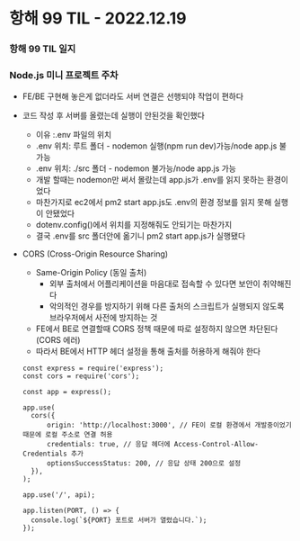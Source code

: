 # 항해 99 TIL - 2022.12.19

### 항해 99 TIL 일지

### Node.js 미니 프로젝트 주차

- FE/BE 구현해 놓은게 없더라도 서버 연결은 선행되야 작업이 편하다
- 코드 작성 후 서버를 올렸는데 실행이 안된것을 확인했다
  - 이유 :.env 파일의 위치
  - .env 위치: 루트 폴더 - nodemon 실행(npm run dev)가능/node app.js 불가능
  - .env 위치: ./src 폴더 - nodemon 불가능/node app.js 가능
  - 개발 할때는 nodemon만 써서 몰랐는데 app.js가 .env를 읽지 못하는 환경이었다
  - 마찬가지로 ec2에서 pm2 start app.js도 .env의 환경 정보를 읽지 못해 실행이 안됐었다
  - dotenv.config()에서 위치를 지정해줘도 안되기는 마찬가지
  - 결국 .env를 src 폴더안에 옮기니 pm2 start app.js가 실행됐다
- CORS (Cross-Origin Resource Sharing)

  - Same-Origin Policy (동일 출처)
    - 외부 출처에서 어플리케이션을 마음대로 접속할 수 있다면 보안이 취약해진다
    - 악의적인 경우를 방지하기 위해 다른 출처의 스크립트가 실행되지 않도록 브라우저에서 사전에 방지하는 것
  - FE에서 BE로 연결할때 CORS 정책 때문에 따로 설정하지 않으면 차단된다 (CORS 에러)
  - 따라서 BE에서 HTTP 헤더 설정을 통해 출처를 허용하게 해줘야 한다

  ```
  const express = require('express');
  const cors = require('cors');

  const app = express();

  app.use(
    cors({
        origin: 'http://localhost:3000', // FE이 로컬 환경에서 개발중이었기 때문에 로컬 주소로 연결 허용
        credentials: true, // 응답 헤더에 Access-Control-Allow-Credentials 추가
        optionsSuccessStatus: 200, // 응답 상태 200으로 설정
    }),
  );

  app.use('/', api);

  app.listen(PORT, () => {
    console.log(`${PORT} 포트로 서버가 열렸습니다.`);
  });
  ```
